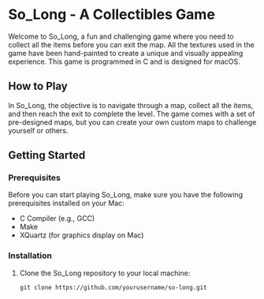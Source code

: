 # So_Long - A Collectibles Game

Welcome to So_Long, a fun and challenging game where you need to collect all the items before you can exit the map. All the textures used in the game have been hand-painted to create a unique and visually appealing experience. This game is programmed in C and is designed for macOS.

## How to Play

In So_Long, the objective is to navigate through a map, collect all the items, and then reach the exit to complete the level. The game comes with a set of pre-designed maps, but you can create your own custom maps to challenge yourself or others.

## Getting Started

### Prerequisites

Before you can start playing So_Long, make sure you have the following prerequisites installed on your Mac:

- C Compiler (e.g., GCC)
- Make
- XQuartz (for graphics display on Mac)

### Installation

1. Clone the So_Long repository to your local machine:

   ```shell
   git clone https://github.com/yourusername/so-long.git
